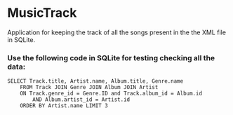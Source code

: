# MusicTrack
Application for keeping the track of all the songs present in the the XML file in SQLite.

### Use the following code in SQLite for testing checking all the data:

```
SELECT Track.title, Artist.name, Album.title, Genre.name 
    FROM Track JOIN Genre JOIN Album JOIN Artist 
    ON Track.genre_id = Genre.ID and Track.album_id = Album.id 
        AND Album.artist_id = Artist.id
    ORDER BY Artist.name LIMIT 3
```
